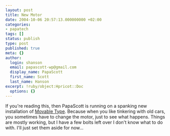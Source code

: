 ```yaml
---
layout: post
title: New Motor
date: 2004-10-06 20:57:13.000000000 +02:00
categories:
- papatech
tags: []
status: publish
type: post
published: true
meta: {}
author:
  login: shanson
  email: papascott-wp@gmail.com
  display_name: PapaScott
  first_name: Scott
  last_name: Hanson
excerpt: !ruby/object:Hpricot::Doc
  options: {}
---
```

<p>If you're reading this, then PapaScott is running on a spanking new installation of <a href="http://www.movabletype.org/">Movable Type</a>. Because when you like tinkering with old cars, you sometimes have to change the motor, just to see what happens. Things are mostly working, but I have a few bolts left over I don't know what to do with. I'll just set them aside for now...</p>
